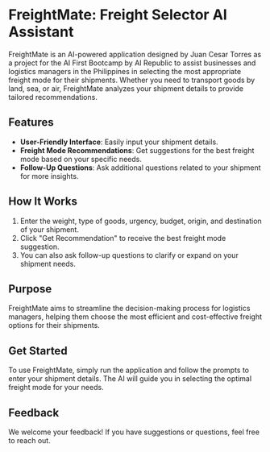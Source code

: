 # FreightMate: Freight Selector AI Assistant

FreightMate is an AI-powered application designed by Juan Cesar Torres as a project for the AI First Bootcamp by AI Republic to assist businesses and logistics managers in the Philippines in selecting the most appropriate freight mode for their shipments. Whether you need to transport goods by land, sea, or air, FreightMate analyzes your shipment details to provide tailored recommendations.

## Features

- **User-Friendly Interface**: Easily input your shipment details.
- **Freight Mode Recommendations**: Get suggestions for the best freight mode based on your specific needs.
- **Follow-Up Questions**: Ask additional questions related to your shipment for more insights.

## How It Works

1. Enter the weight, type of goods, urgency, budget, origin, and destination of your shipment.
2. Click "Get Recommendation" to receive the best freight mode suggestion.
3. You can also ask follow-up questions to clarify or expand on your shipment needs.

## Purpose

FreightMate aims to streamline the decision-making process for logistics managers, helping them choose the most efficient and cost-effective freight options for their shipments.

## Get Started

To use FreightMate, simply run the application and follow the prompts to enter your shipment details. The AI will guide you in selecting the optimal freight mode for your needs.

## Feedback

We welcome your feedback! If you have suggestions or questions, feel free to reach out.
